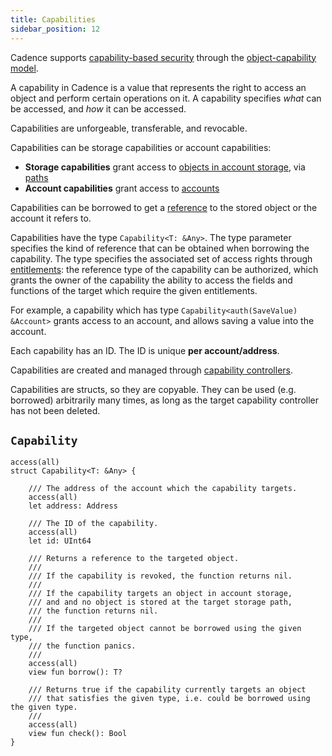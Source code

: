 ```yaml
---
title: Capabilities
sidebar_position: 12
---
```


Cadence supports [capability-based security](https://en.wikipedia.org/wiki/Capability-based_security)
through the [object-capability model](https://en.wikipedia.org/wiki/Object-capability_model).

A capability in Cadence is a value that represents the right
to access an object and perform certain operations on it.
A capability specifies _what_ can be accessed, and _how_ it can be accessed.

Capabilities are unforgeable, transferable, and revocable.

Capabilities can be storage capabilities or account capabilities:
- **Storage capabilities** grant access to [objects in account storage](./accounts/storage.mdx),
via [paths](./accounts/paths.mdx)
- **Account capabilities** grant access to [accounts](./accounts/index.mdx)

Capabilities can be borrowed to get a [reference](./references.mdx) to the stored object or the account it refers to.

Capabilities have the type `Capability<T: &Any>`.
The type parameter specifies the kind of reference that can be obtained when borrowing the capability.
The type specifies the associated set of access rights through [entitlements](./access-control.md):
the reference type of the capability can be authorized,
which grants the owner of the capability the ability to access the fields and functions of the target
which require the given entitlements.

For example, a capability which has type `Capability<auth(SaveValue) &Account>`
grants access to an account, and allows saving a value into the account.

Each capability has an ID.
The ID is unique **per account/address**.

Capabilities are created and managed through [capability controllers](./accounts/capabilities.mdx).

Capabilities are structs, so they are copyable. 
They can be used (e.g. borrowed) arbitrarily many times, as long as the target capability controller has not been deleted.

## `Capability`

```cadence
access(all)
struct Capability<T: &Any> {
    
    /// The address of the account which the capability targets.
    access(all)
    let address: Address

    /// The ID of the capability.
    access(all)
    let id: UInt64

    /// Returns a reference to the targeted object.
    ///
    /// If the capability is revoked, the function returns nil.
    ///
    /// If the capability targets an object in account storage,
    /// and and no object is stored at the target storage path,
    /// the function returns nil.
    ///
    /// If the targeted object cannot be borrowed using the given type,
    /// the function panics.
    ///
    access(all)
    view fun borrow(): T?

    /// Returns true if the capability currently targets an object
    /// that satisfies the given type, i.e. could be borrowed using the given type.
    ///
    access(all)
    view fun check(): Bool
}
```
